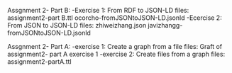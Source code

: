 Assgnment 2- Part B:
  -Exercise 1: From RDF to JSON-LD files:
    assignment2-part B.ttl
    ocorcho-fromJSONtoJSON-LD.jsonld
  -Ecercise 2: From JSON to JSON-LD files:
    zhiweizhang.json
    javizhangg-fromJSONtoJSON-LD.jsonld

Assgnment 2- Part A:
  -exercise 1: Create a graph from a file files:
    Graft of assignment2- part A exercise 1
  -exercise 2: Create files from a graph files:
    assignment2-partA.ttl
